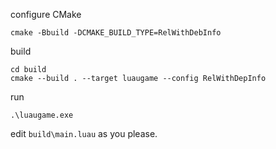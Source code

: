 configure CMake
```
cmake -Bbuild -DCMAKE_BUILD_TYPE=RelWithDebInfo
```
build
```
cd build 
cmake --build . --target luaugame --config RelWithDepInfo
```
run
```
.\luaugame.exe
```
edit ```build\main.luau``` as you please.
